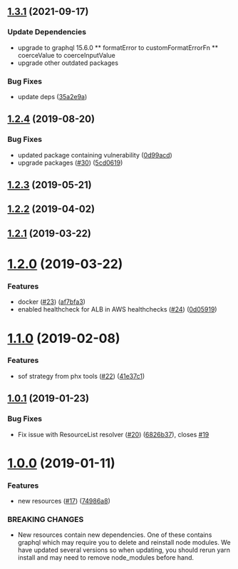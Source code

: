 ## [1.3.1](https://github.com/Asymmetrik/graphql-fhir/compare/1.2.4...1.3.1) (2021-09-17)

### Update Dependencies

- upgrade to graphql 15.6.0
  ** formatError to customFormatErrorFn
  ** coerceValue to coerceInputValue
- upgrade other outdated packages

### Bug Fixes

- update deps ([35a2e9a](https://github.com/Asymmetrik/graphql-fhir/commit/35a2e9ad3a9d91e96238e20f40dc26428864a635))

## [1.2.4](https://github.com/Asymmetrik/graphql-fhir/compare/1.2.3...1.2.4) (2019-08-20)

### Bug Fixes

- updated package containing vulnerability ([0d99acd](https://github.com/Asymmetrik/graphql-fhir/commit/0d99acd))
- upgrade packages ([#30](https://github.com/Asymmetrik/graphql-fhir/issues/30)) ([5cd0619](https://github.com/Asymmetrik/graphql-fhir/commit/5cd0619))

## [1.2.3](https://github.com/Asymmetrik/graphql-fhir/compare/v1.2.2...v1.2.3) (2019-05-21)

## [1.2.2](https://github.com/Asymmetrik/graphql-fhir/compare/v1.2.1...v1.2.2) (2019-04-02)

## [1.2.1](https://github.com/Asymmetrik/graphql-fhir/compare/v1.2.0...v1.2.1) (2019-03-22)

# [1.2.0](https://github.com/Asymmetrik/graphql-fhir/compare/v1.1.0...v1.2.0) (2019-03-22)

### Features

- docker ([#23](https://github.com/Asymmetrik/graphql-fhir/issues/23)) ([af7bfa3](https://github.com/Asymmetrik/graphql-fhir/commit/af7bfa3))
- enabled healthcheck for ALB in AWS healthchecks ([#24](https://github.com/Asymmetrik/graphql-fhir/issues/24)) ([0d05919](https://github.com/Asymmetrik/graphql-fhir/commit/0d05919))

# [1.1.0](https://github.com/Asymmetrik/graphql-fhir/compare/v1.0.1...v1.1.0) (2019-02-08)

### Features

- sof strategy from phx tools ([#22](https://github.com/Asymmetrik/graphql-fhir/issues/22)) ([41e37c1](https://github.com/Asymmetrik/graphql-fhir/commit/41e37c1))

## [1.0.1](https://github.com/Asymmetrik/graphql-fhir/compare/v1.0.0...v1.0.1) (2019-01-23)

### Bug Fixes

- Fix issue with ResourceList resolver ([#20](https://github.com/Asymmetrik/graphql-fhir/issues/20)) ([6826b37](https://github.com/Asymmetrik/graphql-fhir/commit/6826b37)), closes [#19](https://github.com/Asymmetrik/graphql-fhir/issues/19)

# [1.0.0](https://github.com/Asymmetrik/graphql-fhir/compare/74986a8...v1.0.0) (2019-01-11)

### Features

- new resources ([#17](https://github.com/Asymmetrik/graphql-fhir/issues/17)) ([74986a8](https://github.com/Asymmetrik/graphql-fhir/commit/74986a8))

### BREAKING CHANGES

- New resources contain new dependencies. One of these
  contains graphql which may require you to delete and reinstall node
  modules. We have updated several versions so when updating, you should
  rerun yarn install and may need to remove node_modules before hand.
